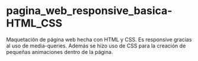 # pagina_web_responsive_basica-HTML_CSS

Maquetación de página web hecha con HTML y CSS. Es responsive gracias al uso de media-queries. Además se hizo uso de CSS para la creación de pequeñas animaciones dentro de la página.
